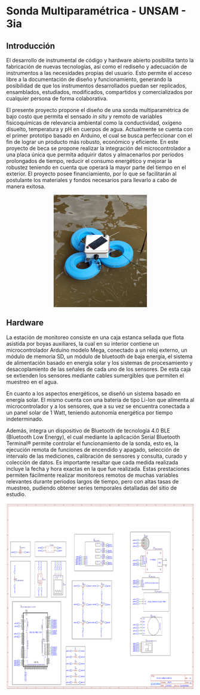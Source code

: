 # Sonda Multiparamétrica - UNSAM - 3ia

## Introducción
El desarrollo de instrumental de código y hardware abierto posibilita tanto la fabricación de nuevas tecnologías, así como el rediseño y adecuación de instrumentos a las necesidades propias del usuario. Esto permite el acceso libre a la documentación de diseño y funcionamiento, generando la posibilidad de que los instrumentos desarrollados puedan ser replicados, ensamblados, estudiados, modificados, compartidos y comercializados por cualquier persona de forma colaborativa. 

El presente proyecto propone el diseño de una sonda multiparamétrica de bajo costo que permita el sensado _in situ_ y remoto de variables fisicoquímicas de relevancia ambiental como la conductividad, oxígeno disuelto, temperatura y pH en cuerpos de agua. Actualmente se cuenta con el primer prototipo basado en Arduino, el cual se busca perfeccionar con el fin de lograr un producto más robusto, económico y eficiente. En este proyecto de beca se propone realizar la integración del microcontrolador a una placa única que permita adquirir datos y almacenarlos por períodos prolongados de tiempo, reducir el consumo energético y mejorar la robustez teniendo en cuenta que operará la mayor parte del tiempo en el exterior. El proyecto posee financiamiento, por lo que se facilitarán al postulante los materiales y fondos necesarios para llevarlo a cabo de manera exitosa.

<p align="center">
<img align="center" src="https://github.com/FranciscoGBianco/SondaMultiP-UNSAM/blob/main/Sonda.jpg" width="250"  height="300">
</p>

## Hardware

La estación de monitoreo consiste en una caja estanca sellada que flota asistida por boyas auxiliares, la cual en su interior contiene un microcontrolador Arduino modelo Mega, conectado a un reloj externo, un módulo de memoria SD, un módulo de bluetooth de baja energía, el sistema de alimentación basado en energía solar y los sistemas de procesamiento y desacoplamiento de las señales de cada uno de los sensores. De esta caja se extienden los sensores mediante cables sumergibles que permiten el muestreo en el agua.

En cuanto a los aspectos energéticos, se diseñó un sistema basado en energía solar. El mismo cuenta con una batería de tipo Li-Ion que alimenta al microcontrolador y a los sensores, que a su vez se encuentra conectada a un panel solar de 1 Watt, teniendo autonomía energética por tiempo indeterminado.

Además, integra un dispositivo de Bluetooth de tecnología 4.0 BLE (Bluetooth Low Energy), el cual mediante la aplicación Serial Bluetooth Terminal® permite controlar el funcionamiento de la sonda, esto es, la ejecución remota de funciones de encendido y apagado, selección de intervalo de las mediciones, calibración de sensores y consulta, curado y colección de datos. Es importante resaltar que cada medida realizada incluye la fecha y hora exactas en la que fue realizada. Estas prestaciones permiten fácilmente realizar monitoreos remotos de muchas variables relevantes durante periodos largos de tiempo, pero con altas tasas de muestreo, pudiendo obtener series temporales detalladas del sitio de estudio. 



<p align="center">
<img align="center" src="https://github.com/FranciscoGBianco/SondaMultiP-UNSAM/blob/main/Schematic_V1.0.png" width="750"  height="500">
</p>
